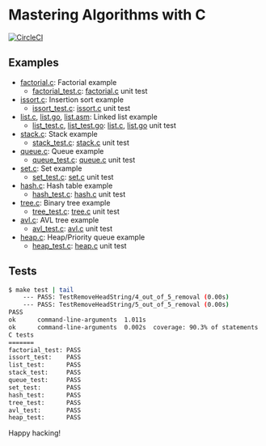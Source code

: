 # Mastering Algorithms with C

[![CircleCI]](https://circleci.com/gh/keithnoguchi/workflows/algo)

[CircleCI]: https://circleci.com/gh/keithnoguchi/workflows/algo

## Examples

- [factorial.c]: Factorial example
  - [factorial_test.c]: [factorial.c] unit test
- [issort.c]: Insertion sort example
  - [issort_test.c]: [issort.c] unit test
- [list.c], [list.go], [list.asm]: Linked list example
  - [list_test.c], [list_test.go]: [list.c], [list.go] unit test
- [stack.c]: Stack example
  - [stack_test.c]: [stack.c] unit test
- [queue.c]: Queue example
  - [queue_test.c]: [queue.c] unit test
- [set.c]: Set example
  - [set_test.c]: [set.c] unit test
- [hash.c]: Hash table example
  - [hash_test.c]: [hash.c] unit test
- [tree.c]: Binary tree example
  - [tree_test.c]: [tree.c] unit test
- [avl.c]: AVL tree example
  - [avl_test.c]: [avl.c] unit test
- [heap.c]: Heap/Priority queue example
  - [heap_test.c]: [heap.c] unit test

## Tests

```sh
$ make test | tail
    --- PASS: TestRemoveHeadString/4_out_of_5_removal (0.00s)
    --- PASS: TestRemoveHeadString/5_out_of_5_removal (0.00s)
PASS
ok      command-line-arguments  1.011s
ok      command-line-arguments  0.002s  coverage: 90.3% of statements
C tests
=======
factorial_test: PASS
issort_test:    PASS
list_test:      PASS
stack_test:     PASS
queue_test:     PASS
set_test:       PASS
hash_test:      PASS
tree_test:      PASS
avl_test:       PASS
heap_test:      PASS
```

Happy hacking!

[factorial.c]: factorial.c
[factorial_test.c]: factorial_test.c
[issort.c]: issort.c
[issort_test.c]: issort_test.c
[list.c]: list.c
[list.go]: list.go
[list.asm]: list.asm
[list_test.c]: list_test.c
[list_test.go]: list_test.go
[stack.c]: stack.c
[stack_test.c]: stack_test.c
[queue.c]: queue.c
[queue_test.c]: queue_test.c
[set.c]: set.c
[set_test.c]: set_test.c
[hash.c]: hash.c
[hash_test.c]: hash_test.c
[tree.c]: tree.c
[tree_test.c]: tree_test.c
[avl.c]: avl.c
[avl_test.c]: avl_test.c
[heap.c]: heap.c
[heap_test.c]: heap_test.c
